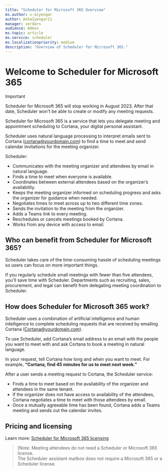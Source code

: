 ```yaml
---
title: "Scheduler for Microsoft 365 Overview"
ms.author: v-aiyengar
author: AshaIyengar21
manager: serdars
audience: Admin
ms.topic: article
ms.service: scheduler
ms.localizationpriority: medium
description: "Overview of Scheduler for Microsoft 365."
---
```


# Welcome to Scheduler for Microsoft 365

> [!IMPORTANT]
> Scheduler for Microsoft 365 will stop working in August 2023. After that date, Scheduler won't be able to create or modify any meeting requests.

Scheduler for Microsoft 365 is a service that lets you delegate meeting and appointment scheduling to Cortana, your digital personal assistant. 

Scheduler uses natural language processing to interpret emails sent to Cortana (cortana@yourdomain.com) to find a time to meet and send calendar invitations for the meeting organizer.   

Scheduler: 

- Communicates with the meeting organizer and attendees by email in natural language.
- Finds a time to meet when everyone is available.
- Coordinates between external attendees based on the organizer’s availability.
- Keeps the meeting organizer informed on scheduling progress and asks the organizer for guidance when needed.
- Negotiates times to meet across up to two different time zones.
- Sends the invitation to the meeting from the organizer.
- Adds a Teams link to every meeting.
- Reschedules or cancels meetings booked by Cortana.
- Works from any device with access to email.

## Who can benefit from Scheduler for Microsoft 365?

Scheduler takes care of the time-consuming hassle of scheduling meetings so users can focus on more important things. 

If you regularly schedule small meetings with fewer than five attendees, you'll save time with Scheduler.  Departments such as recruiting, sales, procurement, and legal can benefit from delegating meeting coordination to Scheduler.

## How does Scheduler for Microsoft 365 work?

Scheduler uses a combination of artificial intelligence and human intelligence to complete scheduling requests that are received by emailing Cortana (Cortana@yourdomain.com).  

To use Scheduler, add Cortana’s email address to an email with the people you want to meet with and ask Cortana to book a meeting in natural language. 

In your request, tell Cortana how long and when you want to meet. For example, **“Cortana, find 45 minutes for us to meet next week.”**

After a user sends a meeting request to Cortana, the Scheduler service: 

- Finds a time to meet based on the availability of the organizer and attendees in the same tenant.
- If the organizer does not have access to availability of the attendees, Cortana negotiates a time to meet with those attendees by email. 
- Once a mutually agreeable time has been found, Cortana adds a Teams meeting and sends out the calendar invites. 

## Pricing and licensing

Learn more:  [Scheduler for Microsoft 365 licensing](https://www.microsoft.com/microsoft-365/meeting-scheduler-pricing)

>[Note: 
>Meeting attendees do not need a Scheduler or Microsoft 365 license. <br>The Scheduler assistant mailbox does not require a Microsoft 365 or a Scheduler license.

